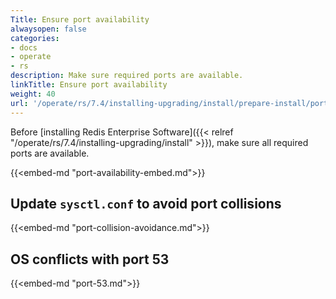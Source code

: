 ```yaml
---
Title: Ensure port availability
alwaysopen: false
categories:
- docs
- operate
- rs
description: Make sure required ports are available.
linkTitle: Ensure port availability
weight: 40
url: '/operate/rs/7.4/installing-upgrading/install/prepare-install/port-availability/'
---
```


Before [installing Redis Enterprise Software]({{< relref "/operate/rs/7.4/installing-upgrading/install" >}}), make sure all required ports are available.

{{<embed-md "port-availability-embed.md">}}

## Update `sysctl.conf` to avoid port collisions

{{<embed-md "port-collision-avoidance.md">}}

## OS conflicts with port 53

{{<embed-md "port-53.md">}}
